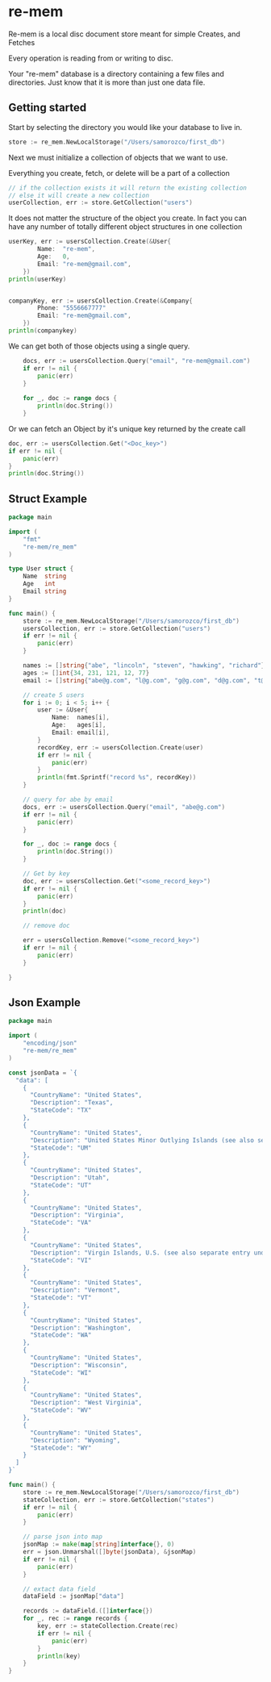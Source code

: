 # re-mem

Re-mem is a local disc document store meant for 
simple Creates, and Fetches 


Every operation is reading from or writing to disc. 

Your "re-mem" database is a directory containing a few files and directories.
Just know that it is more than just one data file. 


## Getting started

Start by selecting the directory you would like your database to live in.
```go
store := re_mem.NewLocalStorage("/Users/samorozco/first_db")
```

Next we must initialize a collection of objects that we want to use. 
 
Everything you create, fetch, or delete will be a part of a collection

```go
// if the collection exists it will return the existing collection
// else it will create a new collection
userCollection, err := store.GetCollection("users")
```

It does not matter the structure of the object you create.
In fact you can have any number of totally different object structures in one collection

```go
userKey, err := usersCollection.Create(&User{
		Name:  "re-mem",
		Age:   0,
		Email: "re-mem@gmail.com",
	})
println(userKey)


companyKey, err := usersCollection.Create(&Company{
		Phone: "5556667777"
		Email: "re-mem@gmail.com",
	})
println(companykey)
```

We can get both of those objects using a single query. 

```go
	docs, err := usersCollection.Query("email", "re-mem@gmail.com")
	if err != nil {
		panic(err)
	}
	
	for _, doc := range docs {
		println(doc.String())
	}
```


Or we can fetch an Object by it's unique key returned by the create call
```go
doc, err := usersCollection.Get("<Doc_key>")
if err != nil {
	panic(err)
}
println(doc.String())
```  
  




## Struct Example 

```go
package main

import (
	"fmt"
	"re-mem/re_mem"
)

type User struct {
	Name  string
	Age   int
	Email string
}

func main() {
	store := re_mem.NewLocalStorage("/Users/samorozco/first_db")
	usersCollection, err := store.GetCollection("users")
	if err != nil {
		panic(err)
	}

	names := []string{"abe", "lincoln", "steven", "hawking", "richard"}
	ages := []int{34, 231, 121, 12, 77}
	email := []string{"abe@g.com", "l@g.com", "g@g.com", "d@g.com", "t@g.com"}

	// create 5 users
	for i := 0; i < 5; i++ {
		user := &User{
			Name:  names[i],
			Age:   ages[i],
			Email: email[i],
		}
		recordKey, err := usersCollection.Create(user)
		if err != nil {
			panic(err)
		}
		println(fmt.Sprintf("record %s", recordKey))
	}

	// query for abe by email
	docs, err := usersCollection.Query("email", "abe@g.com")
	if err != nil {
		panic(err)
	}

	for _, doc := range docs {
		println(doc.String())
	}

	// Get by key
	doc, err := usersCollection.Get("<some_record_key>")
	if err != nil {
		panic(err)
	}
	println(doc)

	// remove doc

	err = usersCollection.Remove("<some_record_key>")
	if err != nil {
		panic(err)
	}

}


``` 


## Json Example

```go
package main

import (
	"encoding/json"
	"re-mem/re_mem"
)

const jsonData = `{
  "data": [
    {
      "CountryName": "United States",
      "Description": "Texas",
      "StateCode": "TX"
    },
    {
      "CountryName": "United States",
      "Description": "United States Minor Outlying Islands (see also separate entry under UM)",
      "StateCode": "UM"
    },
    {
      "CountryName": "United States",
      "Description": "Utah",
      "StateCode": "UT"
    },
    {
      "CountryName": "United States",
      "Description": "Virginia",
      "StateCode": "VA"
    },
    {
      "CountryName": "United States",
      "Description": "Virgin Islands, U.S. (see also separate entry under VI)",
      "StateCode": "VI"
    },
    {
      "CountryName": "United States",
      "Description": "Vermont",
      "StateCode": "VT"
    },
    {
      "CountryName": "United States",
      "Description": "Washington",
      "StateCode": "WA"
    },
    {
      "CountryName": "United States",
      "Description": "Wisconsin",
      "StateCode": "WI"
    },
    {
      "CountryName": "United States",
      "Description": "West Virginia",
      "StateCode": "WV"
    },
    {
      "CountryName": "United States",
      "Description": "Wyoming",
      "StateCode": "WY"
    }
  ]
}`

func main() {
	store := re_mem.NewLocalStorage("/Users/samorozco/first_db")
	stateCollection, err := store.GetCollection("states")
	if err != nil {
		panic(err)
	}

	// parse json into map
	jsonMap := make(map[string]interface{}, 0)
	err = json.Unmarshal([]byte(jsonData), &jsonMap)
	if err != nil {
		panic(err)
	}

	// extact data field
	dataField := jsonMap["data"]

	records := dataField.([]interface{})
	for _, rec := range records {
		key, err := stateCollection.Create(rec)
		if err != nil {
			panic(err)
		}
		println(key)
	}
}

```
